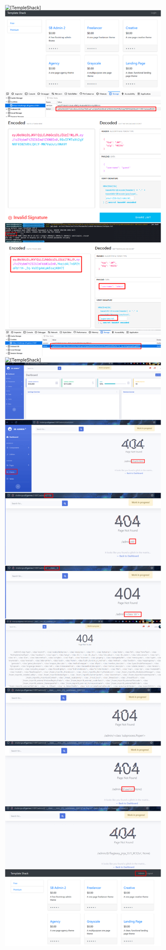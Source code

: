 ![[TempleShack]](https://github.com/geoffchisnall/CTF-Writeups/blob/main/HacktivityCon/2021/pregame/images/TempleShack/TempleShack.png)
![[TempleShack]](https://github.com/geoffchisnall/CTF-Writeups/blob/main/HacktivityCon/2021/pregame/images/TempleShack/page.png)
![[TempleShack]](https://github.com/geoffchisnall/CTF-Writeups/blob/main/HacktivityCon/2021/pregame/images/TempleShack/jwt_token.png)
![[TempleShack]](https://github.com/geoffchisnall/CTF-Writeups/blob/main/HacktivityCon/2021/pregame/images/TempleShack/jwt_token1.png)
![[TempleShack]](https://github.com/geoffchisnall/CTF-Writeups/blob/main/HacktivityCon/2021/pregame/images/TempleShack/jwt_token2.png)
![[TempleShack]](https://github.com/geoffchisnall/CTF-Writeups/blob/main/HacktivityCon/2021/pregame/images/TempleShack/jwt_token3.png)
![[TempleShack]](https://github.com/geoffchisnall/CTF-Writeups/blob/main/HacktivityCon/2021/pregame/images/TempleShack/jwt_token4.png)
![[TempleShack]](https://github.com/geoffchisnall/CTF-Writeups/blob/main/HacktivityCon/2021/pregame/images/TempleShack/jwt_token5.png)
![[TempleShack]](https://github.com/geoffchisnall/CTF-Writeups/blob/main/HacktivityCon/2021/pregame/images/TempleShack/sb_admin.png)
![[TempleShack]](https://github.com/geoffchisnall/CTF-Writeups/blob/main/HacktivityCon/2021/pregame/images/TempleShack/sb_search.png)
![[TempleShack]](https://github.com/geoffchisnall/CTF-Writeups/blob/main/HacktivityCon/2021/pregame/images/TempleShack/SSTI1.png)
![[TempleShack]](https://github.com/geoffchisnall/CTF-Writeups/blob/main/HacktivityCon/2021/pregame/images/TempleShack/SSTI2.png)
![[TempleShack]](https://github.com/geoffchisnall/CTF-Writeups/blob/main/HacktivityCon/2021/pregame/images/TempleShack/SSTI3.png)
![[TempleShack]](https://github.com/geoffchisnall/CTF-Writeups/blob/main/HacktivityCon/2021/pregame/images/TempleShack/SSTI4.png)
![[TempleShack]](https://github.com/geoffchisnall/CTF-Writeups/blob/main/HacktivityCon/2021/pregame/images/TempleShack/SSTI5.png)
![[TempleShack]](https://github.com/geoffchisnall/CTF-Writeups/blob/main/HacktivityCon/2021/pregame/images/TempleShack/SSTI6.png)
![[TempleShack]](https://github.com/geoffchisnall/CTF-Writeups/blob/main/HacktivityCon/2021/pregame/images/TempleShack/admin_login.png)


